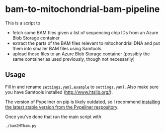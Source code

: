 # bam-to-mitochondrial-bam-pipeline

This is a script to

- fetch some BAM files given a list of sequencing chip IDs from an Azure
  Blob Storage container
- extract the parts of the BAM files relevant to mitochondrial DNA and
  put them into smaller BAM files using Samtools
- upload those files to an Azure Blob Storage container (possibly the
  same container as used previously, though not necessarily)

## Usage

Fill in and rename [`settings.yaml.example`](settings.yaml.example) to
`settings.yaml`. Also make sure you have Samtools installed
(http://www.htslib.org/).

The version of Pypeliner on pip is likely outdated, so I recommend
[installing the latest stable version from the Pypeliner
respository](https://pypeliner.readthedocs.io/en/latest/installation.html).

Once you've done that run the main script with

```
./bam2MTbam.py
```
